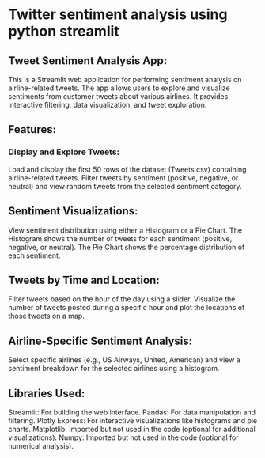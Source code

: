 # Twitter sentiment analysis using python streamlit

## Tweet Sentiment Analysis App:
This is a Streamlit web application for performing sentiment analysis on airline-related tweets. The app allows users to explore and visualize sentiments from customer tweets about various airlines. It provides interactive filtering, data visualization, and tweet exploration.

## Features:
### Display and Explore Tweets:

Load and display the first 50 rows of the dataset (Tweets.csv) containing airline-related tweets.
Filter tweets by sentiment (positive, negative, or neutral) and view random tweets from the selected sentiment category.

## Sentiment Visualizations:

View sentiment distribution using either a Histogram or a Pie Chart.
The Histogram shows the number of tweets for each sentiment (positive, negative, or neutral).
The Pie Chart shows the percentage distribution of each sentiment.

## Tweets by Time and Location:

Filter tweets based on the hour of the day using a slider.
Visualize the number of tweets posted during a specific hour and plot the locations of those tweets on a map.

## Airline-Specific Sentiment Analysis:

Select specific airlines (e.g., US Airways, United, American) and view a sentiment breakdown for the selected airlines using a histogram.

## Libraries Used:

Streamlit: For building the web interface.
Pandas: For data manipulation and filtering.
Plotly Express: For interactive visualizations like histograms and pie charts.
Matplotlib: Imported but not used in the code (optional for additional visualizations).
Numpy: Imported but not used in the code (optional for numerical analysis).
